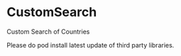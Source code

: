 # CustomSearch
Custom Search of Countries

Please do pod install latest update of third party libraries.
